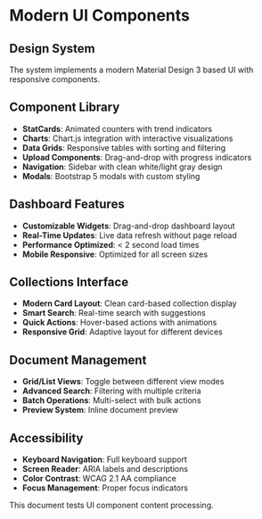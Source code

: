 # Modern UI Components

## Design System
The system implements a modern Material Design 3 based UI with responsive components.

## Component Library
- **StatCards**: Animated counters with trend indicators
- **Charts**: Chart.js integration with interactive visualizations
- **Data Grids**: Responsive tables with sorting and filtering
- **Upload Components**: Drag-and-drop with progress indicators
- **Navigation**: Sidebar with clean white/light gray design
- **Modals**: Bootstrap 5 modals with custom styling

## Dashboard Features
- **Customizable Widgets**: Drag-and-drop dashboard layout
- **Real-Time Updates**: Live data refresh without page reload
- **Performance Optimized**: < 2 second load times
- **Mobile Responsive**: Optimized for all screen sizes

## Collections Interface
- **Modern Card Layout**: Clean card-based collection display
- **Smart Search**: Real-time search with suggestions
- **Quick Actions**: Hover-based actions with animations
- **Responsive Grid**: Adaptive layout for different devices

## Document Management
- **Grid/List Views**: Toggle between different view modes
- **Advanced Search**: Filtering with multiple criteria
- **Batch Operations**: Multi-select with bulk actions
- **Preview System**: Inline document preview

## Accessibility
- **Keyboard Navigation**: Full keyboard support
- **Screen Reader**: ARIA labels and descriptions
- **Color Contrast**: WCAG 2.1 AA compliance
- **Focus Management**: Proper focus indicators

This document tests UI component content processing.